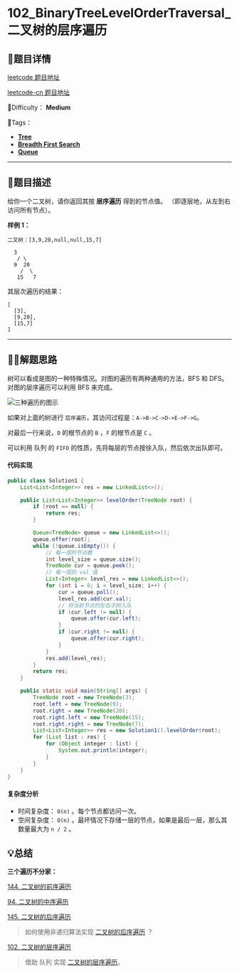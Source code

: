

# 102_BinaryTreeLevelOrderTraversal_二叉树的层序遍历

## 📌题目详情

[leetcode 题目地址](https://leetcode.com/problems/binary-tree-level-order-traversal/)

[leetcode-cn 题目地址](https://leetcode-cn.com/problems/binary-tree-level-order-traversal/)

📗Difficulty： **Medium**

🎯Tags：

+ **[Tree](https://leetcode.com/tag/tree/)**
+ **[Breadth First Search](https://leetcode-cn.com/tag/breadth-first-search/)**
+ **[Queue](https://leetcode-cn.com/tag/queue/)**

---

## 📃题目描述

给你一个二叉树，请你返回其按 **层序遍历** 得到的节点值。 （即逐层地，从左到右访问所有节点）。



**样例 1：**

```
二叉树：[3,9,20,null,null,15,7]

  3
   / \
  9  20
    /  \
   15   7
```

其层次遍历的结果：

```
[
  [3],
  [9,20],
  [15,7]
]
```



****

## 🏹🎯解题思路

树可以看成是图的一种特殊情况。对图的遍历有两种通用的方法，BFS 和 DFS。对图的层序遍历可以利用 BFS 来完成。

![三种遍历的图示](https://assets.ryantech.ltd/ab103822e75b5b15c615b68560cb2416.jpg)

如果对上面的树进行 `层序遍历`，其访问过程是：`A->B->C->D->E->F->G`。

对最后一行来说，`D` 的根节点的 `B` ，`F` 的根节点是 `C` 。

可以利用 队列 的 `FIFO` 的性质，先将每层的节点按徐入队，然后依次出队即可。



#### 代码实现

```java
public class Solution1 {
    List<List<Integer>> res = new LinkedList<>();

    public List<List<Integer>> levelOrder(TreeNode root) {
        if (root == null) {
            return res;
        }

        Queue<TreeNode> queue = new LinkedList<>();
        queue.offer(root);
        while (!queue.isEmpty()) {
            // 每一层的节点数
            int level_size = queue.size();
            TreeNode cur = queue.peek();
            // 每一层的 val 值
            List<Integer> level_res = new LinkedList<>();
            for (int i = 0; i < level_size; i++) {
                cur = queue.poll();
                level_res.add(cur.val);
                // 将当前节点的左右子树入队
                if (cur.left != null) {
                    queue.offer(cur.left);
                }
                if (cur.right != null) {
                    queue.offer(cur.right);
                }
            }
            res.add(level_res);
        }
        return res;
    }

    public static void main(String[] args) {
        TreeNode root = new TreeNode(3);
        root.left = new TreeNode(9);
        root.right = new TreeNode(20);
        root.right.left = new TreeNode(15);
        root.right.right = new TreeNode(7);
        List<List<Integer>> res = new Solution1().levelOrder(root);
        for (List list : res) {
            for (Object integer : list) {
                System.out.println(integer);
            }
        }
    }
}

```



#### 复杂度分析

+ 时间复杂度： `O(n)` 。每个节点都访问一次。
+ 空间复杂度： `O(n)` 。最坏情况下存储一层的节点，如果是最后一层，那么其数量最大为 `n / 2` 。



## 💡总结

**三个遍历不分家：**

[144. 二叉树的前序遍历](https://leetcode-cn.com/problems/binary-tree-preorder-traversal/)

[94. 二叉树的中序遍历](https://leetcode-cn.com/problems/binary-tree-inorder-traversal/)

[145. 二叉树的后序遍历](https://leetcode-cn.com/problems/binary-tree-postorder-traversal/)

> 如何使用非递归算法实现 [二叉树的后序遍历](https://leetcode-cn.com/problems/binary-tree-postorder-traversal/) ？



[102. 二叉树的层序遍历](https://leetcode-cn.com/problems/binary-tree-level-order-traversal/)

> 借助 队列 实现 [二叉树的层序遍历](https://leetcode-cn.com/problems/binary-tree-level-order-traversal/)。



